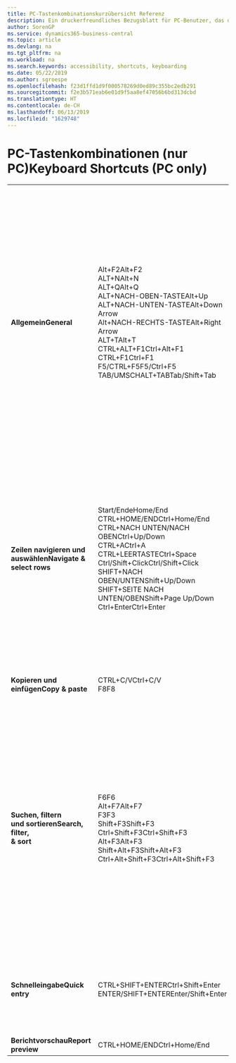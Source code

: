 ```yaml
---
title: PC-Tastenkombinationskurzübersicht Referenz
description: Ein druckerfreundliches Bezugsblatt für PC-Benutzer, das die gängigsten Tastenkombinationen enthält.
author: SorenGP
ms.service: dynamics365-business-central
ms.topic: article
ms.devlang: na
ms.tgt_pltfrm: na
ms.workload: na
ms.search.keywords: accessibility, shortcuts, keyboarding
ms.date: 05/22/2019
ms.author: sgroespe
ms.openlocfilehash: f23d1ffd1d9f000578269d0ed89c355bc2edb291
ms.sourcegitcommit: f2e3b571eab6e01d9f5aa8ef47056b6bd313dcbd
ms.translationtype: HT
ms.contentlocale: de-CH
ms.lasthandoff: 06/13/2019
ms.locfileid: "1629748"
---
```

# <a name="keyboard-shortcuts-pc-only"></a><span data-ttu-id="4ea35-103">PC-Tastenkombinationen (nur PC)</span><span class="sxs-lookup"><span data-stu-id="4ea35-103">Keyboard Shortcuts (PC only)</span></span>

||||  
|----------------|-----------|----------------|
|<span data-ttu-id="4ea35-104">**Allgemein**</span><span class="sxs-lookup"><span data-stu-id="4ea35-104">**General**</span></span>|<span data-ttu-id="4ea35-105">Alt+F2</span><span class="sxs-lookup"><span data-stu-id="4ea35-105">Alt+F2</span></span><br /><span data-ttu-id="4ea35-106">ALT+N</span><span class="sxs-lookup"><span data-stu-id="4ea35-106">Alt+N</span></span><br /><span data-ttu-id="4ea35-107">ALT+Q</span><span class="sxs-lookup"><span data-stu-id="4ea35-107">Alt+Q</span></span><br /><span data-ttu-id="4ea35-108">ALT+NACH-OBEN-TASTE</span><span class="sxs-lookup"><span data-stu-id="4ea35-108">Alt+Up</span></span><br /><span data-ttu-id="4ea35-109">ALT+NACH-UNTEN-TASTE</span><span class="sxs-lookup"><span data-stu-id="4ea35-109">Alt+Down Arrow</span></span><br /><span data-ttu-id="4ea35-110">Alt+NACH-RECHTS-TASTE</span><span class="sxs-lookup"><span data-stu-id="4ea35-110">Alt+Right Arrow</span></span><br /><span data-ttu-id="4ea35-111">ALT+T</span><span class="sxs-lookup"><span data-stu-id="4ea35-111">Alt+T</span></span><br /><span data-ttu-id="4ea35-112">CTRL+ALT+F1</span><span class="sxs-lookup"><span data-stu-id="4ea35-112">Ctrl+Alt+F1</span></span><br /><span data-ttu-id="4ea35-113">CTRL+F1</span><span class="sxs-lookup"><span data-stu-id="4ea35-113">Ctrl+F1</span></span><br /><span data-ttu-id="4ea35-114">F5/CTRL+F5</span><span class="sxs-lookup"><span data-stu-id="4ea35-114">F5/Ctrl+F5</span></span><br /><span data-ttu-id="4ea35-115">TAB/UMSCHALT+TAB</span><span class="sxs-lookup"><span data-stu-id="4ea35-115">Tab/Shift+Tab</span></span><br />|<span data-ttu-id="4ea35-116">Infoboxbereich anzeigen und ausblenden.</span><span class="sxs-lookup"><span data-stu-id="4ea35-116">Show and hide the FactBox pane</span></span><br /><span data-ttu-id="4ea35-117">Erstellen eines neuen Datensatzes</span><span class="sxs-lookup"><span data-stu-id="4ea35-117">Create a new record</span></span><br /><span data-ttu-id="4ea35-118">Öffnen Sie **Mitteilen**</span><span class="sxs-lookup"><span data-stu-id="4ea35-118">Open **Tell me**</span></span><br /><span data-ttu-id="4ea35-119">Öffnen Sie QuickInfo oder Überprüfungsfehler</span><span class="sxs-lookup"><span data-stu-id="4ea35-119">Open tooltip or validation error</span></span><br /><span data-ttu-id="4ea35-120">Dropdown oder Suche öffnen</span><span class="sxs-lookup"><span data-stu-id="4ea35-120">Open a drop-down or look up</span></span><br /><span data-ttu-id="4ea35-121">Transaktionen für berechnete Werte anzeigen</span><span class="sxs-lookup"><span data-stu-id="4ea35-121">See the transactions for calculated value</span></span><br /><span data-ttu-id="4ea35-122">Öffnen der Seite **Meine Einstellungen**.</span><span class="sxs-lookup"><span data-stu-id="4ea35-122">Open the **My Settings** page</span></span><br /><span data-ttu-id="4ea35-123">Die Seite prüfen</span><span class="sxs-lookup"><span data-stu-id="4ea35-123">Inspect the page</span></span><br /><span data-ttu-id="4ea35-124">Hilfe für die Seite öffnen</span><span class="sxs-lookup"><span data-stu-id="4ea35-124">Open help for the page</span></span><br /><span data-ttu-id="4ea35-125">Die Seite aktualisieren/neu laden.</span><span class="sxs-lookup"><span data-stu-id="4ea35-125">Refresh/reload page</span></span><br /><span data-ttu-id="4ea35-126">Fokus auf das nächste/vorherige Element richten</span><span class="sxs-lookup"><span data-stu-id="4ea35-126">Move focus to the next/previous element</span></span>|
|<span data-ttu-id="4ea35-127">**Zeilen navigieren und<br />auswählen**</span><span class="sxs-lookup"><span data-stu-id="4ea35-127">**Navigate &<br />select rows**</span></span>| <span data-ttu-id="4ea35-128">Start/Ende</span><span class="sxs-lookup"><span data-stu-id="4ea35-128">Home/End</span></span><br /><span data-ttu-id="4ea35-129">CTRL+HOME/END</span><span class="sxs-lookup"><span data-stu-id="4ea35-129">Ctrl+Home/End</span></span> <br /><span data-ttu-id="4ea35-130">CTRL+NACH UNTEN/NACH OBEN</span><span class="sxs-lookup"><span data-stu-id="4ea35-130">Ctrl+Up/Down</span></span><br /><span data-ttu-id="4ea35-131">CTRL+A</span><span class="sxs-lookup"><span data-stu-id="4ea35-131">Ctrl+A</span></span> <br /><span data-ttu-id="4ea35-132">CTRL+LEERTASTE</span><span class="sxs-lookup"><span data-stu-id="4ea35-132">Ctrl+Space</span></span><br /><span data-ttu-id="4ea35-133">Ctrl/Shift+Click</span><span class="sxs-lookup"><span data-stu-id="4ea35-133">Ctrl/Shift+Click</span></span><br /><span data-ttu-id="4ea35-134">SHIFT+NACH OBEN/UNTEN</span><span class="sxs-lookup"><span data-stu-id="4ea35-134">Shift+Up/Down</span></span><br /><span data-ttu-id="4ea35-135">SHIFT+SEITE NACH UNTEN/OBEN</span><span class="sxs-lookup"><span data-stu-id="4ea35-135">Shift+Page Up/Down</span></span><br /><span data-ttu-id="4ea35-136">Ctrl+Enter</span><span class="sxs-lookup"><span data-stu-id="4ea35-136">Ctrl+Enter</span></span>| <span data-ttu-id="4ea35-137">Zum ersten/letzten Feld gehen.</span><span class="sxs-lookup"><span data-stu-id="4ea35-137">Go to first/last field</span></span><br /><span data-ttu-id="4ea35-138">Zur ersten/letzten Zeile.</span><span class="sxs-lookup"><span data-stu-id="4ea35-138">Go to first/last row</span></span><br /><span data-ttu-id="4ea35-139">Navigieren Sie ohne die Auswahl zu verlieren</span><span class="sxs-lookup"><span data-stu-id="4ea35-139">Navigate without losing selection</span></span><br /><span data-ttu-id="4ea35-140">Alles auswählen</span><span class="sxs-lookup"><span data-stu-id="4ea35-140">Select all</span></span><br /><span data-ttu-id="4ea35-141">Toggle-Zeilen-Auswahl</span><span class="sxs-lookup"><span data-stu-id="4ea35-141">Toggle row selection</span></span><br /> <span data-ttu-id="4ea35-142">Fügen Sie die Zeile/Zeilen der Angaben hinzu</span><span class="sxs-lookup"><span data-stu-id="4ea35-142">Add the row/rows to the selection</span></span><br /><span data-ttu-id="4ea35-143">Fügen Sie Zeilen über/unter der Auswahl hinzu</span><span class="sxs-lookup"><span data-stu-id="4ea35-143">Add row above/below to selection</span></span><br /><span data-ttu-id="4ea35-144">Sichtbare Zeilen darüber/darunter auswählen</span><span class="sxs-lookup"><span data-stu-id="4ea35-144">Select visible rows above/below</span></span> <br /><span data-ttu-id="4ea35-145">Fokus weg von der Liste</span><span class="sxs-lookup"><span data-stu-id="4ea35-145">Focus out of the list</span></span>|
|<span data-ttu-id="4ea35-146">**Kopieren und einfügen**</span><span class="sxs-lookup"><span data-stu-id="4ea35-146">**Copy & paste**</span></span>|<span data-ttu-id="4ea35-147">CTRL+C/V</span><span class="sxs-lookup"><span data-stu-id="4ea35-147">Ctrl+C/V</span></span><br /><span data-ttu-id="4ea35-148">F8</span><span class="sxs-lookup"><span data-stu-id="4ea35-148">F8</span></span>|<span data-ttu-id="4ea35-149">Zeilen kopieren/einfügen</span><span class="sxs-lookup"><span data-stu-id="4ea35-149">Copy/paste rows</span></span><br /><span data-ttu-id="4ea35-150">Feld in aktuellen Zeile kopieren</span><span class="sxs-lookup"><span data-stu-id="4ea35-150">Copy field above into current row</span></span>|
|<span data-ttu-id="4ea35-151">**Suchen, filtern <br />und sortieren**</span><span class="sxs-lookup"><span data-stu-id="4ea35-151">**Search, filter, <br />& sort**</span></span>|<span data-ttu-id="4ea35-152">F6</span><span class="sxs-lookup"><span data-stu-id="4ea35-152">F6</span></span><br /><span data-ttu-id="4ea35-153">Alt+F7</span><span class="sxs-lookup"><span data-stu-id="4ea35-153">Alt+F7</span></span><br /><span data-ttu-id="4ea35-154">F3</span><span class="sxs-lookup"><span data-stu-id="4ea35-154">F3</span></span><br /><span data-ttu-id="4ea35-155">Shift+F3</span><span class="sxs-lookup"><span data-stu-id="4ea35-155">Shift+F3</span></span><br /><span data-ttu-id="4ea35-156">Ctrl+Shift+F3</span><span class="sxs-lookup"><span data-stu-id="4ea35-156">Ctrl+Shift+F3</span></span><br /><span data-ttu-id="4ea35-157">Alt+F3</span><span class="sxs-lookup"><span data-stu-id="4ea35-157">Alt+F3</span></span><br /><span data-ttu-id="4ea35-158">Shift+Alt+F3</span><span class="sxs-lookup"><span data-stu-id="4ea35-158">Shift+Alt+F3</span></span><br /><span data-ttu-id="4ea35-159">Ctrl+Alt+Shift+F3</span><span class="sxs-lookup"><span data-stu-id="4ea35-159">Ctrl+Alt+Shift+F3</span></span>|<span data-ttu-id="4ea35-160">Navigieren zum nächsten Inforegister</span><span class="sxs-lookup"><span data-stu-id="4ea35-160">Move to next FastTab</span></span><br /><span data-ttu-id="4ea35-161">Sortieren Sie die ausgewählte Spalte in aufsteigender/absteigender Reihenfolge.</span><span class="sxs-lookup"><span data-stu-id="4ea35-161">Sort column in ascending/descending order</span></span><br /><span data-ttu-id="4ea35-162">Suche umschalten</span><span class="sxs-lookup"><span data-stu-id="4ea35-162">Toggle search</span></span><br /><span data-ttu-id="4ea35-163">Zwischen Filterbereichen umschalten; Fokus auf Feldfilter</span><span class="sxs-lookup"><span data-stu-id="4ea35-163">Toggle filter pane; focus on field filters</span></span><br /><span data-ttu-id="4ea35-164">Zwischen Filterbereichen umschalten; Fokus auf Feldfilter</span><span class="sxs-lookup"><span data-stu-id="4ea35-164">Toggle filter pane; focus on totals filters</span></span><br /><span data-ttu-id="4ea35-165">Filtern Sie ausgewählte Zellwerte</span><span class="sxs-lookup"><span data-stu-id="4ea35-165">Filter on selected cell value</span></span><br /><span data-ttu-id="4ea35-166">Filter auf ausgewählten Felder hinzufügen</span><span class="sxs-lookup"><span data-stu-id="4ea35-166">Add filter on selected field</span></span><br /><span data-ttu-id="4ea35-167">Filter zurücksetzen</span><span class="sxs-lookup"><span data-stu-id="4ea35-167">Reset filters</span></span>|
|<span data-ttu-id="4ea35-168">**Schnelleingabe**</span><span class="sxs-lookup"><span data-stu-id="4ea35-168">**Quick entry**</span></span>|<span data-ttu-id="4ea35-169">CTRL+SHIFT+ENTER</span><span class="sxs-lookup"><span data-stu-id="4ea35-169">Ctrl+Shift+Enter</span></span><br /><span data-ttu-id="4ea35-170">ENTER/SHIFT+ENTER</span><span class="sxs-lookup"><span data-stu-id="4ea35-170">Enter/Shift+Enter</span></span>|<span data-ttu-id="4ea35-171">Zum nächsten Schnelleingabefeld ausserhalb einer Liste navigieren</span><span class="sxs-lookup"><span data-stu-id="4ea35-171">Go to next Quick Entry field outside a list</span></span><br /><span data-ttu-id="4ea35-172">Zum nächsten/vorherigen Schnelleingabefeld navigieren</span><span class="sxs-lookup"><span data-stu-id="4ea35-172">Go to next/previous Quick Entry field</span></span>|
|<span data-ttu-id="4ea35-173">**Berichtvorschau**</span><span class="sxs-lookup"><span data-stu-id="4ea35-173">**Report preview**</span></span>|<span data-ttu-id="4ea35-174">CTRL+HOME/END</span><span class="sxs-lookup"><span data-stu-id="4ea35-174">Ctrl+Home/End</span></span>|<span data-ttu-id="4ea35-175">Zur ersten/letzten Seite.</span><span class="sxs-lookup"><span data-stu-id="4ea35-175">Go to the first/last page</span></span>|

<!-- old
||||  
|----------------|-----------|----------------|
|**General**|Alt+F2<br />Alt+N<br />Alt+Q<br />Alt+Up<br />Alt+Down Arrow<br />Alt+Right Arrow<br />Alt+T<br />Ctrl+Alt+F1<br />Ctrl+F1<br />F5/Ctrl+F5<br />Tab/Shift+Tab<br />|Show and hide the FactBox pane.<br />Create a new record.<br />Open **Tell me**<br />Open tooltip or validation error<br />Open a drop-down or look up<br />See the transactions for calculated value<br />Open the **My Settings** page.<br />Inspect the page<br />Open help for the page<br />Close the current page or drop-down<br />Refresh/reload page<br />Move focus to the next/previous element|
|**Navigate &<br />select rows**| Home/End<br />Ctrl+Home/End <br />Ctrl+Up/Down<br />Ctrl+A <br />Ctrl+Space<br />Ctrl/Shift+Click<br />Shift+Up/Down<br />Shift+Page Up/Down<br />Ctrl+Enter| Go to first/last field<br />Go to first/last row<br />Navigate without losing selection<br />Select all<br />Toggle row selection<br /> Add the row/rows to the selection<br />Add row above/below to selection<br />Select visible rows above/below <br />Focus out of the list|
|**Copy & paste**|Ctrl+C<br />Ctrl+V<br />F8|Copy rows<br />Paste rows<br />Copy field above into current row|
|**Search, filter, <br />& sort**|Alt+F7<br />F3<br />Shift+F3<br />Ctrl+Shift+F3<br />Alt+F3<br />Shift+Alt+F3<br />Ctrl+Alt+Shift+F3|Move to next FastTab.<br />Sort column in ascending/descending order<br />Toggle search<br />Toggle filter pane; focus on field filters<br />Toggle filter pane; focus on totals filters<br />Filter on selected cell value<br />Add filter on selected field<br />Reset filters|
|**Quick entry**|Ctrl+Shift+Enter<br />Enter/Shift+Enter|Go to next Quick Entry field outside a list<br />Go to next/previous Quick Entry field|
|**Report preview**|Up/Down<br />Right/Left<br />Ctrl+Home/End<br />Page Up/Down|Scroll up and down the page<br />Scroll to the right/left <br />Go to the first/last page<br />Go to the previous/next page|
-->